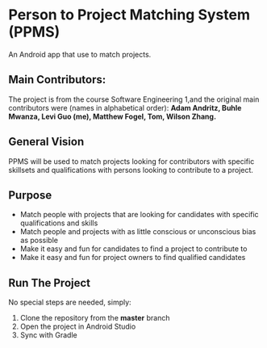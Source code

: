 # Person to Project Matching System (PPMS)
An Android app that use to match projects.

## Main Contributors:
The project is from the course Software Engineering 1,and the original main contributors were (names in alphabetical order):
**Adam Andritz, Buhle Mwanza, Levi Guo (me), Matthew Fogel, Tom, Wilson Zhang.**

## General Vision
PPMS will be used to match projects looking for contributors with specific skillsets and qualifications with persons looking to contribute to a project. 

## Purpose
* Match people with projects that are looking for candidates with specific qualifications and skills
* Match people and projects with as little conscious or unconscious bias as possible
* Make it easy and fun for candidates to find a project to contribute to
* Make it easy and fun for project owners to find qualified candidates

## Run The Project
No special steps are needed, simply:
1. Clone the repository from the **master** branch  
2. Open the project in Android Studio
3. Sync with Gradle
